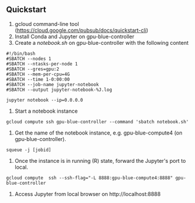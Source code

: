 Quickstart
------------

1. gcloud command-line tool (https://cloud.google.com/pubsub/docs/quickstart-cli)
1. Install Conda and Jupyter on gpu-blue-controller
1. Create a *notebook.sh* on gpu-blue-controller with the following content
```
#!/bin/bash
#SBATCH --nodes 1
#SBATCH --ntasks-per-node 1
#SBATCH --gres=gpu:2
#SBATCH --mem-per-cpu=4G
#SBATCH --time 1-0:00:00
#SBATCH --job-name jupyter-notebook
#SBATCH --output jupyter-notebook-%J.log

jupyter notebook --ip=0.0.0.0
```
1. Start a notebook instance
```
gcloud compute ssh gpu-blue-controller --command 'sbatch notebook.sh'
```
1. Get the name of the notebook instance, e.g. gpu-blue-compute4 (on gpu-blue-controller).
```
squeue -j [jobid]
```
1. Once the instance is in running (R) state, forward the Jupyter's port to local.
```
gcloud compute  ssh --ssh-flag="-L 8888:gpu-blue-compute4:8888" gpu-blue-controller
```
1. Access Jupyter from local browser on http://localhost:8888 
